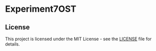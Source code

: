 # Experiment7OST
## License

This project is licensed under the MIT License - see the [LICENSE](LICENSE) file for details.
